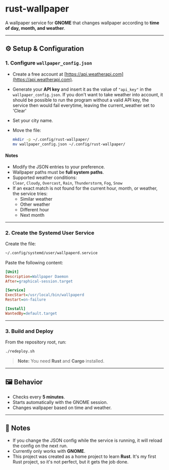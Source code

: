 # rust-wallpaper

A wallpaper service for **GNOME** that changes wallpaper according to **time of day, month, and weather**.

---

## ⚙️ Setup & Configuration

### 1. Configure `wallpaper_config.json`

- Create a free account at [https://api.weatherapi.com](https://api.weatherapi.com).
- Generate your **API key** and insert it as the value of `"api_key"` in the `wallpaper_config.json`. If you don't want to take weather into account, it should be possible to run the program without a valid API key, the service then would fail everytime, leaving the current_weather set to 'Clear'
- Set your city name.
- Move the file:

  ```bash
  mkdir -p ~/.config/rust-wallpaper/
  mv wallpaper_config.json ~/.config/rust-wallpaper/
  ```

#### Notes

- Modify the JSON entries to your preference.
- Wallpaper paths must be **full system paths**.
- Supported weather conditions:  
  `Clear`, `Cloudy`, `Overcast`, `Rain`, `Thunderstorm`, `Fog`, `Snow`
- If an exact match is not found for the current hour, month, or weather, the service tries:
  - Similar weather
  - Other weather
  - Different hour
  - Next month

---

### 2. Create the Systemd User Service

Create the file:

```bash
~/.config/systemd/user/wallpaperd.service
```

Paste the following content:

```ini
[Unit]
Description=Wallpaper Daemon
After=graphical-session.target

[Service]
ExecStart=/usr/local/bin/wallpaperd
Restart=on-failure

[Install]
WantedBy=default.target
```

---

### 3. Build and Deploy

From the repository root, run:

```bash
./redeploy.sh
```

> **Note:** You need **Rust** and **Cargo** installed.

---

## 🖼️ Behavior

- Checks every **5 minutes**.
- Starts automatically with the GNOME session.
- Changes wallpaper based on time and weather.

---

## 📝 Notes

- If you change the JSON config while the service is running, it will reload the config on the next run.
- Currently only works with **GNOME**.
- This project was created as a home project to learn **Rust**. It's my first Rust project, so it's not perfect, but it gets the job done.
